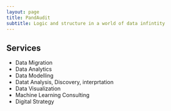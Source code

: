 ```yaml
---
layout: page
title: PandAudit 
subtitle: Logic and structure in a world of data infintity
---
```


## Services

- Data Migration 
- Data Analytics
- Data Modelling
- Datat Analysis, Discovery, interprtation
- Data Visualization
- Machine Learning Consulting
- Digital Strategy
